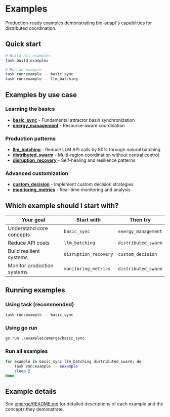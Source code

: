 # Examples

Production-ready examples demonstrating bio-adapt's capabilities for distributed coordination.

## Quick start

```bash
# Build all examples
task build:examples

# Run an example
task run:example -- basic_sync
task run:example -- llm_batching
```

## Examples by use case

### Learning the basics

- **[basic_sync](emerge/basic_sync)** - Fundamental attractor basin synchronization
- **[energy_management](emerge/energy_management)** - Resource-aware coordination

### Production patterns

- **[llm_batching](emerge/llm_batching)** - Reduce LLM API calls by 80% through natural batching
- **[distributed_swarm](emerge/distributed_swarm)** - Multi-region coordination without central control
- **[disruption_recovery](emerge/disruption_recovery)** - Self-healing and resilience patterns

### Advanced customization

- **[custom_decision](emerge/custom_decision)** - Implement custom decision strategies
- **[monitoring_metrics](emerge/monitoring_metrics)** - Real-time monitoring and analysis

## Which example should I start with?

| Your goal                  | Start with            | Then try            |
| -------------------------- | --------------------- | ------------------- |
| Understand core concepts   | `basic_sync`          | `energy_management` |
| Reduce API costs           | `llm_batching`        | `distributed_swarm` |
| Build resilient systems    | `disruption_recovery` | `custom_decision`   |
| Monitor production systems | `monitoring_metrics`  | `distributed_swarm` |

## Running examples

### Using task (recommended)

```bash
task run:example -- basic_sync
```

### Using go run

```bash
go run ./examples/emerge/basic_sync
```

### Run all examples

```bash
for example in basic_sync llm_batching distributed_swarm; do
    task run:example -- $example
    sleep 2
done
```

## Example details

See [emerge/README.md](emerge/README.md) for detailed descriptions of each example and the concepts they demonstrate.

